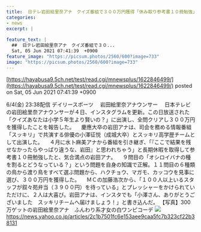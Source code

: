 ```yaml
---
title:  日テレ岩田絵里奈アナ　クイズ番組で３００万円獲得「休み取り参考書１０冊勉強」  
categories:
- news
excerpt: |
  
feature_text: |
  ##  日テレ岩田絵里奈アナ　クイズ番組で３０...
  Sat, 05 Jun 2021 07:41:39  +0900
feature_image: "https://picsum.photos/2560/600?image=733"
image: "https://picsum.photos/2560/600?image=733"
---
```


[https://hayabusa9.5ch.net/test/read.cgi/mnewsplus/1622846499/](https://hayabusa9.5ch.net/test/read.cgi/mnewsplus/1622846499/)
posted on Sat, 05 Jun 2021 07:41:39  +0900

<!--more-->

6/4(金) 23:38配信 デイリースポーツ 　岩田絵里奈アナウンサー 　日本テレビの岩田絵里奈アナウンサーが４日、インスタグラムを更新。この日放送された「クイズあなたは小学５年生より賢いの？」に出演し、全問クリアし３００万円を獲得したことを報告した。 　慶應大卒の岩田アナは、司会を務める情報番組「スッキリ」で共演する俳優の小澤征悦（成城大卒）とスッキリ高学歴チームとして出演した。 　４月に水卜麻美アナから番組を引き継ぎ、「『ここで結果を残せなかったらやっぱり違うな、岩田』と思われちゃう」と長期休暇を取得して参考書１０冊勉強したと、気合満点の岩田アナ。 　９問目の「オシロイバナの種を割るとどうなっている？」という問題を自身の知識で正解。１１問目の６種類の鳥から渡り鳥をすべて選ぶ問題から、ハクチョウ、マガモ、カッコウを見事に選び、３００万円を獲得した。 　ＭＣの加藤浩次から、「１００人以上いるスタッフが叙々苑弁当（３９００円）を待っている」とプレッシャーをかけられていただけに、２人は大喜び。岩田アナは、インスタでも「小澤さん、ありがとうございました　スッキリチームへ届けましょう！」と書き込んだ。 【写真】300万ゲットの岩田絵里奈アナ　ふんわり系才女の白ワンピコーデ ![](https://i.daily.jp/gossip/2021/06/04/Images/f_14388488.jpg) https://news.yahoo.co.jp/articles/2c1b7501fc6e153aee9caa5fc7b323cf22b38131
